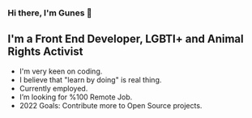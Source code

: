 ### Hi there, I'm Gunes 👋

## I'm a Front End Developer, LGBTI+ and Animal Rights Activist

- I'm very keen on coding.
- I believe that "learn by doing" is real thing.
- Currently employed.
- I’m looking for %100 Remote Job.
- 2022 Goals: Contribute more to Open Source projects.
